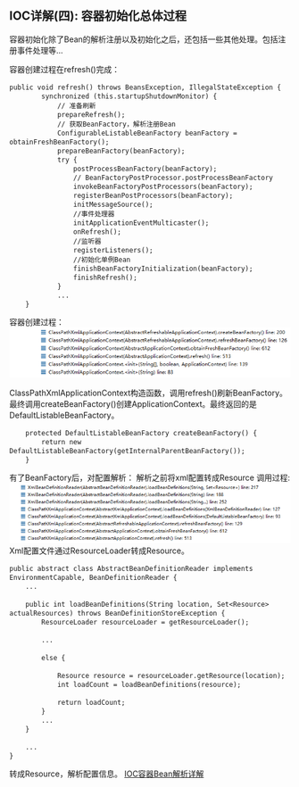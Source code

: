 ## IOC详解(四): 容器初始化总体过程
容器初始化除了Bean的解析注册以及初始化之后，还包括一些其他处理。包括注册事件处理等...

容器创建过程在refresh()完成：
```
public void refresh() throws BeansException, IllegalStateException {
        synchronized (this.startupShutdownMonitor) {
            // 准备刷新
            prepareRefresh();
            // 获取BeanFactory，解析注册Bean
            ConfigurableListableBeanFactory beanFactory = obtainFreshBeanFactory();
            prepareBeanFactory(beanFactory);
            try {
                postProcessBeanFactory(beanFactory);
                // BeanFactoryPostProcessor.postProcessBeanFactory
                invokeBeanFactoryPostProcessors(beanFactory);
                registerBeanPostProcessors(beanFactory);
                initMessageSource();
                //事件处理器
                initApplicationEventMulticaster();
                onRefresh();
                //监听器
                registerListeners();
                //初始化单例Bean
                finishBeanFactoryInitialization(beanFactory);
                finishRefresh();
            }
            ...
    }
```

容器创建过程：</br>
![创建调用栈](img/ApplicationContext_create_seq.png) </br>

ClassPathXmlApplicationContext构造函数，调用refresh()刷新BeanFactory。最终调用createBeanFactory()创建ApplicationContext。最终返回的是DefaultListableBeanFactory。
```
    protected DefaultListableBeanFactory createBeanFactory() {
        return new DefaultListableBeanFactory(getInternalParentBeanFactory());
    }
```

有了BeanFactory后，对配置解析：
解析之前将xml配置转成Resource
调用过程:</br>
![XMLtoResource](img/XmlToResource_seq.png)</br>
Xml配置文件通过ResourceLoader转成Resource。
```
public abstract class AbstractBeanDefinitionReader implements EnvironmentCapable, BeanDefinitionReader {
    ...

    public int loadBeanDefinitions(String location, Set<Resource> actualResources) throws BeanDefinitionStoreException {
        ResourceLoader resourceLoader = getResourceLoader();

        ...

        else {
            
            Resource resource = resourceLoader.getResource(location);
            int loadCount = loadBeanDefinitions(resource);
    
            return loadCount;
        }
        ...
    }

    ...
}
```
转成Resource，解析配置信息。 
[IOC容器Bean解析详解](IOC详解(二)解析.md)
